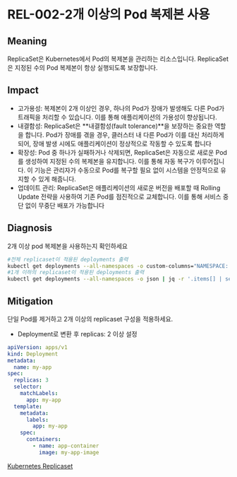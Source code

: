 # REL-002-2개 이상의 Pod 복제본 사용

## Meaning
ReplicaSet은 Kubernetes에서 Pod의 복제본을 관리하는 리소스입니다. ReplicaSet은 지정된 수의 Pod 복제본이 항상 실행되도록 보장합니다.

## Impact
- 고가용성: 복제본이 2개 이상인 경우, 하나의 Pod가 장애가 발생해도 다른 Pod가 트래픽을 처리할 수 있습니다. 이를 통해 애플리케이션의 가용성이 향상됩니다.
- 내결함성: ReplicaSet은 **내결함성(fault tolerance)**을 보장하는 중요한 역할을 합니다. Pod가 장애를 겪을 경우, 클러스터 내 다른 Pod가 이를 대신 처리하게 되어, 장애 발생 시에도 애플리케이션이 정상적으로 작동할 수 있도록 합니다
- 확장성: Pod 중 하나가 실패하거나 삭제되면, ReplicaSet은 자동으로 새로운 Pod를 생성하여 지정된 수의 복제본을 유지합니다. 이를 통해 자동 복구가 이루어집니다. 이 기능은 관리자가 수동으로 Pod를 복구할 필요 없이 시스템을 안정적으로 유지할 수 있게 해줍니다.
- 업데이트 관리: ReplicaSet은 애플리케이션의 새로운 버전을 배포할 때 Rolling Update 전략을 사용하여 기존 Pod를 점진적으로 교체합니다. 이를 통해 서비스 중단 없이 무중단 배포가 가능합니다

## Diagnosis
2개 이상 pod 복제본을 사용하는지 확인하세요

```bash
#전체 replicaset이 적용된 deployments 출력
kubectl get deployments --all-namespaces -o custom-columns="NAMESPACE:.metadata.namespace, DEPLOYMENT:.metadata.name, REPLICAS:.spec.replicas"
#1개 이하의 replicaset이 적용된 deployments 출력
kubectl get deployments --all-namespaces -o json | jq -r '.items[] | select(.spec.replicas <= 1) | "\(.metadata.namespace) | \(.metadata.name) | \(.spec.replicas)"'
```

## Mitigation
단일 Pod를 제거하고 2개 이상의 replicaset 구성을 적용하세요.

- Deployment로 변환 후 replicas: 2 이상 설정
```yaml
apiVersion: apps/v1
kind: Deployment
metadata:
  name: my-app
spec:
  replicas: 3
  selector:
    matchLabels:
      app: my-app
  template:
    metadata:
      labels:
        app: my-app
    spec:
      containers:
        - name: app-container
          image: my-app-image
```
[Kubernetes Replicaset](https://kubernetes.io/ko/docs/concepts/workloads/controllers/replicaset/)